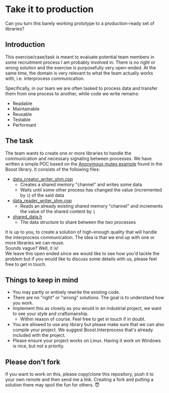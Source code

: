 # Take it to production

Can you turn this barely working prototype to a production-ready set of libraries?

## Introduction

This exercise/case/task is meant to evaluate potential team members in some recruitment process
I am probably involved in.
There is no right or wrong solution and the exercise is purposefully very open-ended.
At the same time, the domain is very relevant to what the team actually works with, i.e. interprocess communication.

Specifically, in our team we are often tasked to process data and transfer them from one process to another,
while code we write remains:

* Readable
* Maintainable
* Reusable
* Testable
* Performant

## The task

The team wants to create one or more libraries to handle the communication and necessary signaling between processes.
We have written a simple POC based on the
[Anonymous mutex example](https://www.boost.org/doc/libs/1_77_0/doc/html/interprocess/synchronization_mechanisms.html#interprocess.synchronization_mechanisms.mutexes.mutexes_anonymous_example)
found in the Boost library. It consists of the following files:
* [data_creator_writer_shm.cpp](example/data_creator_writer_shm.cpp)
  * Creates a shared memory "channel" and writes some data
  * Waits until some other process has changed the value (incremented by `1`) of the said data
* [data_reader_writer_shm.cpp](example/data_reader_writer_shm.cpp)
  * Reads an already existing shared memory "channel" and increments the value of the shared content by `1`
* [shared_data.h](example/shared_data.h)
  * The data structure to share between the two processes

It is up to you, to create a solution of high-enough quality that will handle the interprocess communication. The idea is that we end up with one or more libraries we can reuse.<br>
Sounds vague? Well, it is!<br>
We leave this open ended since we would like to see how you'd tackle the problem but
if you would like to discuss some details with us, please feel free to get in touch.

## Things to keep in mind

* You may partly or entirely rewrite the existing code.
* There are no "right" or "wrong" solutions. The goal is to understand how you work.
* Implement this as closely as you would in an industrial project, we want to see your style and craftsmanship.
  * Within reason of course. Feel free to get in touch if in doubt.
* You are allowed to use any library but please make sure that we can also compile your project. We suggest Boost.Interprocess that's already included with the project.
* Please ensure your project works on Linux. Having it work on Windows is nice, but not a priority.

## Please don't fork

If you want to work on this, please copy/clone this repository, push it to your own remote and then send me a link.
Creating a fork and putting a solution there may spoil the fun for others. 😇
